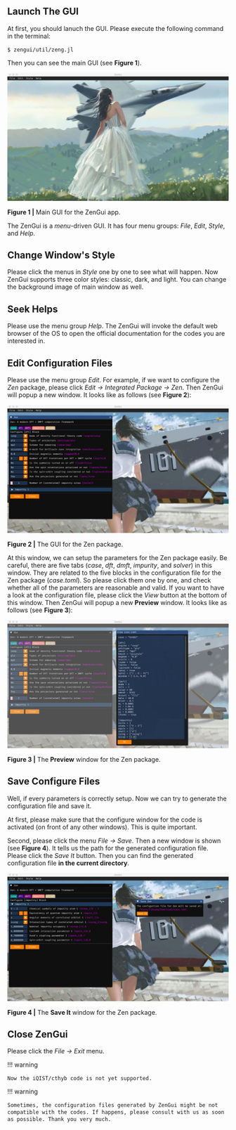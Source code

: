 ## Launch The GUI

At first, you should lanuch the GUI. Please execute the following command in the terminal:
```
$ zengui/util/zeng.jl
```
Then you can see the main GUI (see **Figure 1**).

![fig1.png](./assets/fig1.png)

**Figure 1 |** Main GUI for the ZenGui app.

The ZenGui is a *menu*-driven GUI. It has four menu groups: *File*, *Edit*, *Style*, and *Help*.

## Change Window's Style

Please click the menus in *Style* one by one to see what will happen. Now ZenGui supports three color styles: classic, dark, and light. You can change the background image of main window as well.

## Seek Helps

Please use the menu group *Help*. The ZenGui will invoke the default web browser of the OS to open the official documentation for the codes you are interested in.

## Edit Configuration Files

Please use the menu group *Edit*. For example, if we want to configure the *Zen* package, please click *Edit -> Integrated Package -> Zen*. Then ZenGui will popup a new window. It looks like as follows (see **Figure 2**):

![fig2.png](./assets/fig2.png)

**Figure 2 |** The GUI for the Zen package.

At this window, we can setup the parameters for the Zen package easily. Be careful, there are five tabs (*case*, *dft*, *dmft*, *impurity*, and *solver*) in this window. They are related to the five blocks in the configuration file for the Zen package (*case.toml*). So please click them one by one, and check whether all of the parameters are reasonable and valid. If you want to have a look at the configuration file, please click the *View* button at the bottom of this window. Then ZenGui will popup a new **Preview** window. It looks like as follows (see **Figure 3**):

![fig3.png](./assets/fig3.png)

**Figure 3 |** The **Preview** window for the Zen package.

## Save Configure Files

Well, if every parameters is correctly setup. Now we can try to generate the configuration file and save it.

At first, please make sure that the configure window for the code is activated (on front of any other windows). This is quite important.

Second, please click the menu *File -> Save*. Then a new window is shown (see **Figure 4**). It tells us the path for the generated configuration file. Please click the *Save It* button. Then you can find the generated configuration file **in the current directory**.

![fig4.png](./assets/fig4.png)

**Figure 4 |** The **Save It** window for the Zen package.

## Close ZenGui

Please click the *File -> Exit* menu.

!!! warning

    Now the iQIST/cthyb code is not yet supported.

!!! warning

    Sometimes, the configuration files generated by ZenGui might be not compatible with the codes. If happens, please consult with us as soon as possible. Thank you very much.
